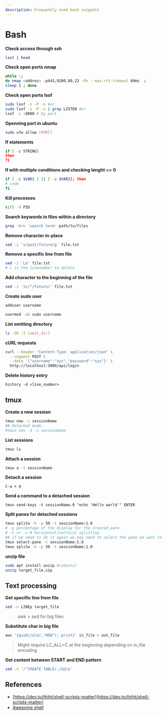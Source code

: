 ```yaml
---
description: Frequently used bash snippets
---
```


# Bash

**Check access through ssh**

```bash
last | head
```

**Check open ports nmap**

```bash
while :; 
do nmap <addres> -p443,9200,80,22 -Pn --max-rtt-timeout 60ms  ;
sleep 1 ; done
```

**Check open ports lsof**

```bash
sudo lsof -i -P -n #or
sudo lsof -i -P -n | grep LISTEN #or
lsof -i :8000 # by port
```

**Openning port in ubuntu**

```bash
sudo ufw allow [PORT]
```

**If statements**

```bash
if [ -z STRING]
then
fi
```

**If with multiple conditions and checking lenght == 0**

```bash
if [ -z $VAR1 ] || [ -z $VAR2]; then
# code
fi
```



**Kill processes**

```bash
kill -9 PID
```

**Search keywords in files within a directory**

```bash
grep -Hrn 'search term' path/to/files
```

**Remove character in-place**

```bash
sed -i 's/past/future/g' file.txt
```

**Remove a specific line from file**

```bash
sed -i 'Ld' file.txt
# L is the linenumber to delete
```
**Add character to the beginning of the file**

```bash
sed -i '1s/^/future/' file.txt
```

**Create sudo user**

```bash
adduser username
```

```bash
usermod -aG sudo username
```

**List omitting directory**

```bash
ls -1R -I [omit_dir]
```

**cURL requests**

```bash
curl --header "Content-Type: application/json" \
  --request POST \
  --data '{"username":"xyz","password":"xyz"}' \
  http://localhost:3000/api/login
```

**Delete history entry**

`history -d <line_number>`

## tmux

**Create a new session**

```bash
tmux new -s sessionName
## Detached mode:
#tmux new -d -s sessionName
```

**List sessions**

```bash
tmux ls
```

**Attach a session**

```bash
tmux a -t sessionName
```

**Detach a session**

```text
C-a + d
```

**Send a command to a detached session**

```text
tmux send-keys -t sessionName.0 "echo 'Hello world'" ENTER
```

**Split panes for detached sessions**

```bash
tmux splitw -h -p 50 -t sessionName:1.0
# -p percentage of the display for the created pane
# -h or -v # horizontal/vertical splitting
## if we need to do it again we may need to select the pane we want to split first
tmux select-pane -t sessionName:1.0
tmux splitw -h -p 50 -t sessionName:1.0
```

**unzip file**

```bash
sudo apt install unzip #(ubuntu)
unzip target_file.zip
```

## Text processing

**Get specific line from file**

```bash
sed -n LINEp target_file
```

> awk > sed for big files

**Substitute char in big file**

```bash
aws '{gsub(/old/,"NEW"); print}' in_file > out_file
```

> Might require LC_ALL=C at the beginning depending on in_file encoding

**Get content between START and END pattern**

```bash
sed -n '/^CREATE TABLE/,/GO/p'
```



## References

* [https://dev.to/thiht/shell-scripts-matter](https://dev.to/thiht/shell-scripts-matter)
* [Awesome shell](https://github.com/alebcay/awesome-shell)

